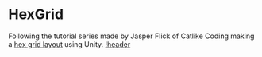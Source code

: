 # HexGrid
Following the tutorial series made by Jasper Flick of Catlike Coding making a [hex grid layout](https://catlikecoding.com/unity/tutorials/hex-map/) using Unity.
[!header](Docs/header.png)
